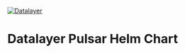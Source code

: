 [![Datalayer](https://assets.datalayer.tech/datalayer-25.svg)](https://datalayer.io)

# Datalayer Pulsar Helm Chart
